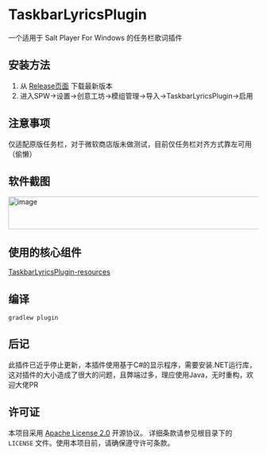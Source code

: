 # TaskbarLyricsPlugin
一个适用于 Salt Player For Windows 的任务栏歌词插件
## 安装方法
1. 从 [Release页面](https://github.com/zmxlsss666/TaskbarLyricsPlugin/releases) 下载最新版本
2. 进入SPW→设置→创意工坊→模组管理→导入→TaskbarLyricsPlugin→启用

## 注意事项
仅适配原版任务栏，对于微软商店版未做测试，目前仅任务栏对齐方式靠左可用（偷懒）
## 软件截图
<img width="525" height="66" alt="image" src="https://github.com/user-attachments/assets/c2459aee-bb65-461a-9b5a-c852125bc02c" />

## 使用的核心组件
[TaskbarLyricsPlugin-resources](https://github.com/zmxlsss666/TaskbarLyricsPlugin-resources)

## 编译
```
gradlew plugin
```
## 后记
此插件已近乎停止更新，本插件使用基于C#的显示程序，需要安装.NET运行库，这对插件的大小造成了很大的问题，且弊端过多，理应使用Java，无时重构，欢迎大佬PR

## 许可证
本项目采用 [Apache License 2.0](LICENSE) 开源协议。
详细条款请参见根目录下的 `LICENSE` 文件。使用本项目前，请确保遵守许可条款。
